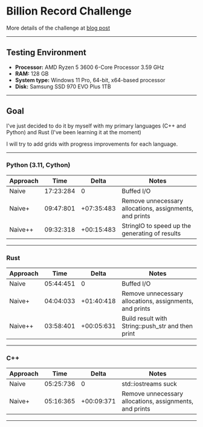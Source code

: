 # Billion Record Challenge

More details of the challenge at [blog post](https://www.morling.dev/blog/one-billion-row-challenge/)

---


## Testing Environment
- **Processor:** AMD Ryzen 5 3600 6-Core Processor                 3.59 GHz
- **RAM:** 128 GB
- **System type:** Windows 11 Pro, 64-bit, x64-based processor
- **Disk:** Samsung SSD 970 EVO Plus 1TB
---


## Goal
I've just decided to do it by myself with my primary languages (C++ and Python) and Rust (I've been learning it at the moment)

I will try to add grids with progress improvements for each language.

---


### Python (3.11, Cython)
| Approach | Time      | Delta      | Notes                                                   |
|----------|-----------|------------|---------------------------------------------------------|
| Naive    | 17:23:284 | 0          | Buffed I/O                                              |
| Naive+   | 09:47:801 | +07:35:483 | Remove unnecessary allocations, assignments, and prints |
| Naive++  | 09:32:318 | +00:15:483 | StringIO to speed up the generating of results          |

---


### Rust
| Approach | Time      | Delta      | Notes                                                   |
|----------|-----------|------------|---------------------------------------------------------|
| Naive    | 05:44:451 | 0          | Buffed I/O                                              |
| Naive+   | 04:04:033 | +01:40:418 | Remove unnecessary allocations, assignments, and prints |
| Naive++  | 03:58:401 | +00:05:631 | Build result with String::push_str and then print       |

---


### C++
| Approach | Time      | Delta      | Notes                                                   |
|----------|-----------|------------|---------------------------------------------------------|
| Naive    | 05:25:736 | 0          | std::iostreams suck                                     |
| Naive+   | 05:16:365 | +00:09:371 | Remove unnecessary allocations, assignments, and prints |

---
